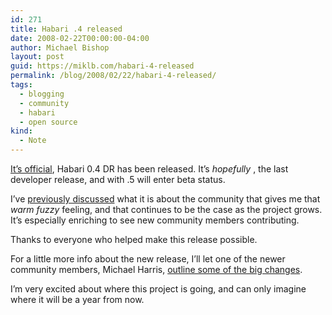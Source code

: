 ```yaml
---
id: 271
title: Habari .4 released
date: 2008-02-22T00:00:00-04:00
author: Michael Bishop
layout: post
guid: https://miklb.com/habari-4-released
permalink: /blog/2008/02/22/habari-4-released/
tags:
  - blogging
  - community
  - habari
  - open source
kind:
  - Note
---
```

<p><a href="http://habariproject.org/en/0-4-released">It’s official</a>, Habari 0.4 DR has been released.  It’s <em>hopefully </em>, the last developer release, and with .5 will enter beta status.</p>

<p>I’ve <a href="http://miklb.com/habari-0-3-released">previously discussed</a> what it is about the community that gives me that <em>warm fuzzy</em> feeling, and that continues to be the case as the project grows.  It’s especially enriching to see new community members contributing.</p>

<p>Thanks to everyone who helped make this release possible.</p>

<p>For a little more info about the new release, I’ll let one of the newer community members, Michael Harris, <a href="http://www.twofishcreative.com/michael/blog/2008/02/22/habari">outline some of the big changes</a>.</p>

<p>I’m very excited about where this project is going, and can only imagine where it will be a year from now.</p>